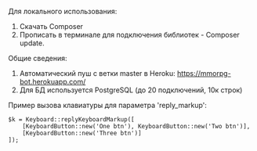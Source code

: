 Для локального использования:
1. Скачать Composer
2. Прописать в терминале для подключения библиотек - Composer update.

Общие сведения:
1. Автоматический пуш с ветки master в Heroku:
https://mmorpg-bot.herokuapp.com/
2. Для БД используется PostgreSQL (до 20 подключений, 10к строк)

Пример вызова клавиатуры для параметра 'reply_markup':

```
$k = Keyboard::replyKeyboardMarkup([
	[KeyboardButton::new('One btn'), KeyboardButton::new('Two btn')],
	[KeyboardButton::new('Three btn')]
]);
```
